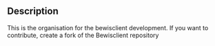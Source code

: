 ## Description
This is the organisation for the bewisclient development. If you want to contribute, create a fork of the Bewisclient repository
